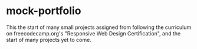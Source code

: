 # mock-portfolio
This the start of many small projects assigned from following the curriculum on freecodecamp.org's "Responsive Web Design Certification", and the start of many projects yet to come.
